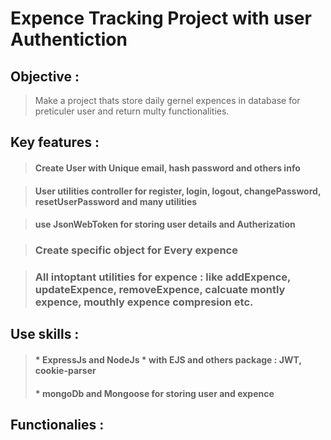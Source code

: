 <!--
Currency converter application

objective
key features
use skills
functionalities
workFlow
 -->

# Expence Tracking Project with user Authentiction

## Objective :

> Make a project thats store daily gernel expences in database for preticuler user and return multy functionalities.

## Key features :

> #### Create User with Unique email, hash password and others info

> #### User utilities controller for register, login, logout, changePassword, resetUserPassword and many utilities

> #### use JsonWebToken for storing user details and Autherization 

> ### Create specific object for Every expence

> ### All intoptant utilities for expence : like addExpence, updateExpence, removeExpence, calcuate montly expence, mouthly expence compresion etc.

## Use skills :

> #### * ExpressJs and NodeJs * with EJS and others package : JWT, cookie-parser
> #### * mongoDb and Mongoose for storing user and expence

## Functionalies : 


